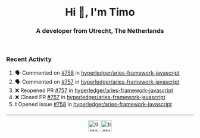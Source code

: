 <h1 align="center">Hi 👋, I'm Timo</h1>
<h3 align="center">A developer from Utrecht, The Netherlands</h3>
<br/>
<!-- https://github.com/rahuldkjain/github-profile-readme-generator --!>

<!--  <p align="left"><img src="https://github-readme-stats.vercel.app/api?username=timoglastra&show_icons=true&count_private=true&" alt="timoglastra" /></p> --!>

<!--
Github language stats
<p align="left"><img src="https://github-readme-stats.vercel.app/api/top-langs/?username=timoglastra&layout=compact" alt="timoglastra" /><p>
-->

<!-- Codestats language stats -->
<!-- <p align="left"><img src="https://codestats-readme.vercel.app/api/top-langs/?username=timoglastra&layout=compact&language_count=12" alt="timoglastra" /><p>    --!>
  
<h3>Recent Activity</h3>

<!--START_SECTION:activity-->
1. 🗣 Commented on [#758](https://github.com/hyperledger/aries-framework-javascript/issues/758) in [hyperledger/aries-framework-javascript](https://github.com/hyperledger/aries-framework-javascript)
2. 🗣 Commented on [#757](https://github.com/hyperledger/aries-framework-javascript/issues/757) in [hyperledger/aries-framework-javascript](https://github.com/hyperledger/aries-framework-javascript)
3. ❌ Reopened PR [#757](https://github.com/hyperledger/aries-framework-javascript/pull/757) in [hyperledger/aries-framework-javascript](https://github.com/hyperledger/aries-framework-javascript)
4. ❌ Closed PR [#757](https://github.com/hyperledger/aries-framework-javascript/pull/757) in [hyperledger/aries-framework-javascript](https://github.com/hyperledger/aries-framework-javascript)
5. ❗️ Opened issue [#758](https://github.com/hyperledger/aries-framework-javascript/issues/758) in [hyperledger/aries-framework-javascript](https://github.com/hyperledger/aries-framework-javascript)
<!--END_SECTION:activity-->

---

<p align="center">
<a href="https://twitter.com/timoglastra" target="blank"><img align="center" src="https://cdn.jsdelivr.net/npm/simple-icons@3.0.1/icons/twitter.svg" alt="timoglastra" height="30" width="30" /></a>
<a href="https://linkedin.com/in/timoglastra" target="blank"><img align="center" src="https://cdn.jsdelivr.net/npm/simple-icons@3.0.1/icons/linkedin.svg" alt="timoglastra" height="30" width="30" /></a>
</p>



